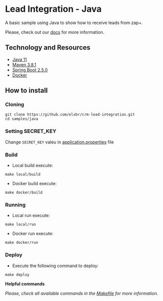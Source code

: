 # Lead Integration - Java

A basic sample using Java to show how to receive leads from zap+.

Please, check out our [docs](https://developers.grupozap.com/) for more information.

## Technology and Resources

- [Java 11](https://openjdk.java.net/projects/jdk/11/)
- [Maven 3.8.1](https://maven.apache.org/)
- [Spring Boot 2.5.0](https://spring.io/projects/spring-boot)
- [Docker](https://www.docker.com/get-started)

## How to install

### Cloning

``` shell
git clone https://github.com/olxbr/crm-lead-integration.git
cd samples/java
```

### Setting SECRET_KEY

Change `SECRET_KEY` valeu in [application.properties](src/main/resources/application.properties) file

### Build

- Local build execute:
``` shell
make local/build
```
- Docker build execute:
``` shell
make docker/build
```

### Running 

- Local run execute:
``` shell
make local/run
```
- Docker run execute:
``` shell
make docker/run
```

### Deploy

- Execute the following command to deploy:
``` shell
make deploy
```

**Helpful commands**

*Please, check all available commands in the [Makefile](Makefile) for more information*.